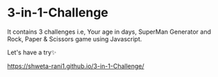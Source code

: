 # 3-in-1-Challenge
It contains 3 challenges i.e, Your age in days, SuperMan Generator and Rock, Paper &amp; Scissors game using Javascript.

Let's have a try✨

https://shweta-rani1.github.io/3-in-1-Challenge/
